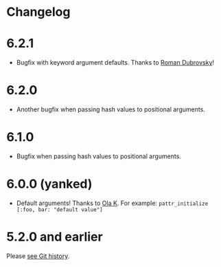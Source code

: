 # Changelog

# 6.2.1

* Bugfix with keyword argument defaults. Thanks to [Roman Dubrovsky](https://github.com/barsoom/attr_extras/pull/29)!

# 6.2.0

* Another bugfix when passing hash values to positional arguments.

# 6.1.0

* Bugfix when passing hash values to positional arguments.

# 6.0.0 (yanked)

* Default arguments! Thanks to [Ola K](https://github.com/lesin). For example: `pattr_initialize [:foo, bar: "default value"]`

# 5.2.0 and earlier

Please [see Git history](https://github.com/barsoom/attr_extras/releases).
